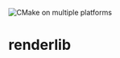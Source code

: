 ![CMake on multiple platforms](https://github.com/anunknowperson/renderlib/actions/workflows/cmake-multi-platform.yml/badge.svg)

# renderlib
